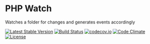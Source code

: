 # PHP Watch
Watches a folder for changes and generates events accordingly

[![Latest Stable Version](https://poser.pugx.org/ganglio/php-watch/v/stable)](https://packagist.org/packages/ganglio/php-watch)
[![Build Status](https://travis-ci.org/ganglio/php-watch)](https://travis-ci.org/ganglio/php-watch)
[![codecov.io](http://codecov.io/github/ganglio/php-watch/coverage.svg?branch=master)](http://codecov.io/github/ganglio/php-watch?branch=master)
[![Code Climate](https://codeclimate.com/github/ganglio/php-watch/badges/gpa.svg)](https://codeclimate.com/ganglio/php-watch)
[![License](https://poser.pugx.org/ganglio/php-watch/license)](https://packagist.org/packages/ganglio/php-watch)
